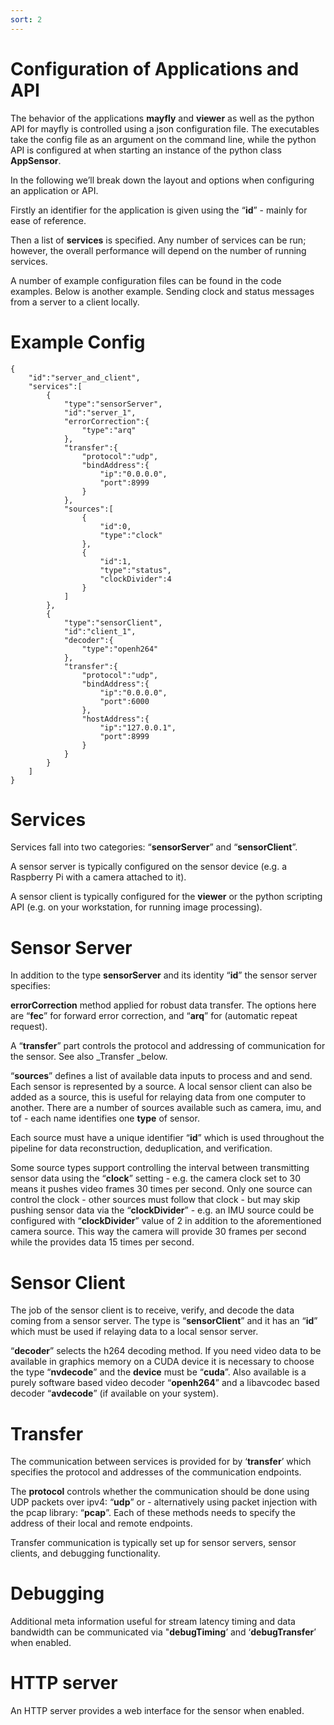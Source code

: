 ```yaml
---
sort: 2
---
```



# Configuration of Applications and API

The behavior of the applications **mayfly** and **viewer** as well as the python API for mayfly is controlled using a json configuration file. The executables take the config file as an argument on the command line, while the python API is configured at when starting an instance of the python class **AppSensor**.

In the following we’ll break down the layout and options when configuring an application or API.

Firstly an identifier for the application is given using the “**id**” - mainly for ease of reference.

Then a list of **services** is specified. Any number of services can be run; however, the overall performance will depend on the number of running services.

A number of example configuration files can be found in the code examples. Below is another example. Sending clock and status messages from a server to a client locally.


# Example Config
```
{
    "id":"server_and_client",
    "services":[
        {
            "type":"sensorServer",
            "id":"server_1",
            "errorCorrection":{
                "type":"arq"
            },
            "transfer":{
                "protocol":"udp",
                "bindAddress":{
                    "ip":"0.0.0.0",
                    "port":8999
                }
            },
            "sources":[
                {
                    "id":0,
                    "type":"clock"
                },
                {
                    "id":1,
                    "type":"status",
                    "clockDivider":4
                }
            ]
        },
        {
            "type":"sensorClient",
            "id":"client_1",
            "decoder":{
                "type":"openh264"
            },
            "transfer":{
                "protocol":"udp",
                "bindAddress":{
                    "ip":"0.0.0.0",
                    "port":6000
                },
                "hostAddress":{
                    "ip":"127.0.0.1",
                    "port":8999
                }
            }
        }
    ]
}
```


# Services

Services fall into two categories: “**sensorServer**” and “**sensorClient**”.

A sensor server is typically configured on the sensor device (e.g. a Raspberry Pi with a camera attached to it).

A sensor client is typically configured for the **viewer** or the python scripting API (e.g. on your workstation, for running image processing).

# Sensor Server

In addition to the type **sensorServer** and its identity “**id**” the sensor server specifies:

**errorCorrection** method applied for robust data transfer. The options here are “**fec**” for forward error correction, and “**arq**” for (automatic repeat request).

A “**transfer**” part controls the protocol and addressing of communication for the sensor. See also _Transfer _below.

“**sources**” defines a list of available data inputs to process and and send. Each sensor is represented by a source. A local sensor client can also be added as a source, this is useful for relaying data from one computer to another. There are a number of sources available such as camera, imu, and tof - each name identifies one **type** of sensor.

Each source must have a unique identifier “**id**” which is used throughout the pipeline for data reconstruction, deduplication, and verification.

Some source types support controlling the interval between transmitting sensor data using the “**clock**” setting - e.g. the camera clock set to 30 means it pushes video frames 30 times per second. Only one source can control the clock - other sources must follow that clock - but may skip pushing sensor data via the “**clockDivider**” - e.g. an IMU source could be configured with “**clockDivider**” value of 2 in addition to the aforementioned camera source. This way the camera will provide 30 frames per second while the provides data 15 times per second.

# Sensor Client

The job of the sensor client is to receive, verify, and decode the data coming from a sensor server. The type is “**sensorClient**” and it has an “**id**” which must be used if relaying data to a local sensor server.

“**decoder**” selects the h264 decoding method. If you need video data to be available in graphics memory on a CUDA device it is necessary to choose the type “**nvdecode**” and the **device** must be “**cuda**”. Also available is a purely software based video decoder “**openh264**” and a libavcodec based decoder “**avdecode**” (if available on your system).

# Transfer

The communication between services is provided for by ‘**transfer**’ which specifies the protocol and addresses of the communication endpoints.

The **protocol** controls whether the communication should be done using UDP packets over ipv4: “**udp**” or - alternatively using packet injection with the pcap library: “**pcap**”. Each of these methods needs to specify the address of their local and remote endpoints.

Transfer communication is typically set up for sensor servers, sensor clients, and debugging functionality.

# Debugging

Additional meta information useful for stream latency timing and data bandwidth can be communicated via "**debugTiming**’ and ‘**debugTransfer**’ when enabled.

# HTTP server

An HTTP server provides a web interface for the sensor when enabled.
